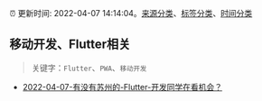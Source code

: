 :alarm_clock: 更新时间: 2022-04-07 14:14:04。[来源分类](../README.md)、[标签分类](../TAGS.md)、[时间分类](../TIMELINE.md)

## 移动开发、Flutter相关


> 关键字：`Flutter`、`PWA`、`移动开发`



- [2022-04-07-有没有苏州的-Flutter-开发同学在看机会？](https://www.v2ex.com/t/845538) 